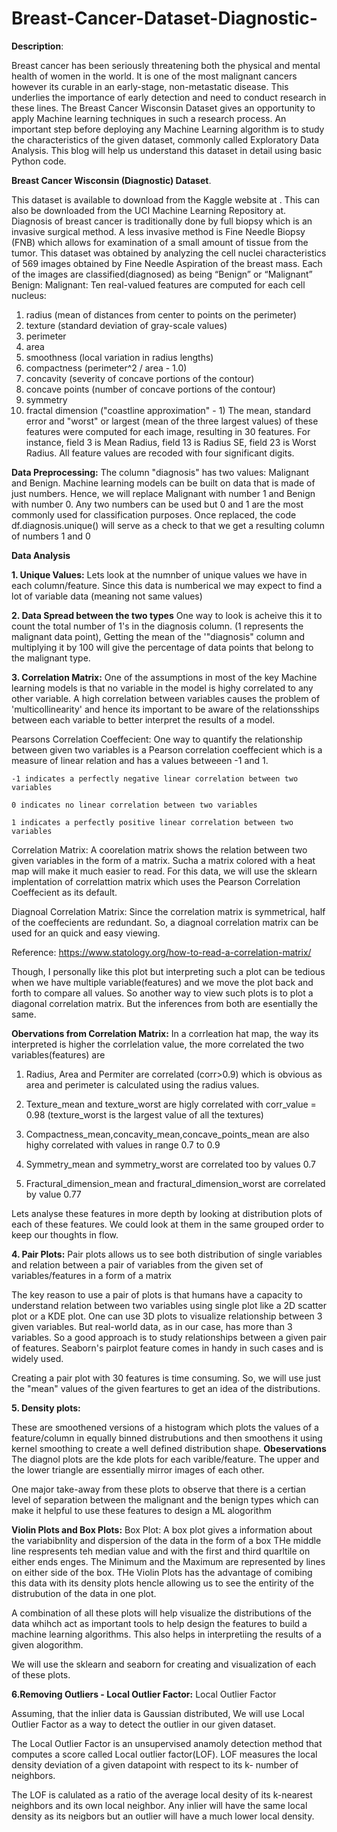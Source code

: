 # Breast-Cancer-Dataset-Diagnostic-
**Description**:

Breast cancer has been seriously threatening both the physical and mental health of women in the world. It is one of the most malignant cancers however its curable in an early-stage, non-metastatic disease. This underlies the importance of early detection and need to conduct research in these lines. The Breast Cancer Wisconsin Dataset gives an opportunity to apply Machine learning techniques in such a research process.  An important step before deploying any Machine Learning algorithm is to study the characteristics of the given dataset, commonly called Exploratory Data Analysis. This blog will help us understand this dataset in detail using basic Python code.

**Breast Cancer Wisconsin (Diagnostic) Dataset**. 

This dataset is available to download from the Kaggle website at . This can also be downloaded from the UCI Machine Learning Repository at. 
Diagnosis of breast cancer is traditionally done by full biopsy which is an invasive surgical method. A less invasive method is Fine Needle Biopsy (FNB) which allows for examination of a small amount of tissue from the tumor. This dataset was obtained by analyzing the cell nuclei characteristics of 569 images obtained by Fine Needle Aspiration of the breast mass. Each of the images are classified(diagnosed) as being “Benign” or “Malignant”
Benign: 
Malignant:
Ten real-valued features are computed for each cell nucleus:
1.	radius (mean of distances from center to points on the perimeter)
2.	texture (standard deviation of gray-scale values)
3.	perimeter
4.	area
5.	smoothness (local variation in radius lengths)
6.	compactness (perimeter^2 / area - 1.0)
7.	concavity (severity of concave portions of the contour)
8.	concave points (number of concave portions of the contour)
9.	symmetry
10.	fractal dimension ("coastline approximation" - 1)
The mean, standard error and "worst" or largest (mean of the three largest values) of these features were computed for each image, resulting in 30 features. For instance, field 3 is Mean Radius, field 13 is Radius SE, field 23 is Worst Radius.
All feature values are recoded with four significant digits.

**Data Preprocessing:**
The column "diagnosis" has two values: Malignant and Benign.
Machine learning models can be built on data that is made of just numbers. Hence, we will replace Malignant with number 1 and Benign with number 0. Any two numbers can be used but 0 and 1 are the most commonly used for classification purposes.
Once replaced, the code df.diagnosis.unique()  will serve as a check to that we get a resulting column of numbers 1 and 0

**Data Analysis**


**1. Unique Values:**
Lets look at the numnber of unique values we have in each column/feature. Since this data is numberical we may expect to find a lot of variable data (meaning not same values)

**2. Data Spread between the two types**
One way to look is acheive this it to count the total number of 1's in the diagnosis column. (1 represents the malignant data point), Getting the mean of the '"diagnosis" column and multiplying it by 100  will give the percentage of data points that belong to the malignant type.

**3. Correlation Matrix:**
One of the assumptions in most of the key Machine learning models is that no variable in the model is highy correlated to any other variable. A high correlation between variables causes the problem of 'multicollinearity' and hence its important to be aware of the relationsships between each variable to better interpret the results of a model.  

Pearsons Correlation Coeffecient:
One way to quantify the relationship between given two variables is a Pearson correlation coeffecient which is a measure of linear relation and has a values betweeen -1 and 1. 

    -1 indicates a perfectly negative linear correlation between two variables

    0 indicates no linear correlation between two variables

    1 indicates a perfectly positive linear correlation between two variables

Correlation Matrix:
A coorelation matrix shows the relation between two given variables in the form of a matrix. Sucha a matrix colored with a heat map will make it much easier to read.
For this data, we will use the sklearn implentation of correlattion matrix which uses the Pearson Correlation Coeffecient as its default. 

Diagnoal Correlation Matrix:
Since the correlation matrix is symmetrical, half of the coeffecients are redundant. So, a diagnoal correlation matrix can be used for an quick and easy viewing. 


Reference: https://www.statology.org/how-to-read-a-correlation-matrix/

Though, I personally like this plot but interpreting such a plot can be tedious when we have multiple variable(features) and we move the plot back and forth to compare all values. So another way to view such plots is to plot a diagonal correlation matrix. But the inferences from both are esentially the same. 

**Obervations from Correlation Matrix:**
In a corrleation hat map, the way its interpreted is higher the corrlelation value, the more correlated the two variables(features) are
1. Radius, Area and Permiter are correlated (corr>0.9) which is obvious as area and perimeter is calculated using the radius values.

2. Texture_mean and texture_worst are higly correlated with corr_value = 0.98 (texture_worst is the largest value of all the textures)

3. Compactness_mean,concavity_mean,concave_points_mean are also highy correlated with values in range 0.7 to 0.9

4. Symmetry_mean and symmetry_worst are correlated too by values 0.7

5. Fractural_dimension_mean and fractural_dimension_worst are correlated by value 0.77

Lets analyse these features in more depth by looking at distribution plots of each of these features. We could look at them in the same grouped order to keep our thoughts in flow.

**4. Pair Plots:**
Pair plots allows us to see both distribution of single variables and relation between a pair of variables from the given set of variables/features in a form of a matrix

The key reason to use a pair of plots is that humans have a capacity to understand relation between two variables using single plot like a 2D scatter plot or a KDE plot. One can use 3D plots to visualize relationship between 3 given variables. But real-world data, as in our case, has more than 3 variables. So a good approach is to study relationships between a given pair of features. Seaborn's pairplot feature comes in handy in such cases and is widely used. 


Creating a pair plot with 30 features is time consuming. So, we will use just the "mean" values of the given feartures to get an idea of the distributions. 
  
 **5. Density plots:**

These are smoothened versions of a histogram which plots the values of a feature/column in equally binned distrubutions and then smoothens it using kernel smoothing to create a well defined distribution shape.
  **Obeservations**
  The diagnol plots are the kde plots for each varible/feature. The upper and the lower triangle are essentially mirror images of each other.

  One major take-away from these plots to observe that there is a certian level of separation between the malignant and the benign types which can make it helpful to use these features to design a ML alogorithm

**Violin Plots and Box Plots:**
Box Plot: A box plot gives a information about the variabibnlity and dispersion of the data in the form of a box
THe middle line respresents teh median value and with the first and third quarltile on either ends enges. The Minimum and the Maximum are represented by lines on either side of the box. THe 
Violin Plots has the advantage of comibing this data with its density plots hencle allowing us to see the entirity of the distrubution of the data in one plot. 

A combination of all these plots will help visualize the distributions of the data whihch act as important tools to help design the features to build a machine learning algorithms. This also helps in interpretiing the results of a given alogorithm.

We will use the sklearn and seaborn for creating and visualization of each of these plots.

**6.Removing Outliers - Local Outlier Factor:**
  Local Outlier Factor

  Assuming, that the inlier data is Gaussian distributed, We will use Local Outlier Factor as a way to detect the outlier in our given dataset.

  The Local Outlier Factor is an unsupervised anamoly detection method that computes a score called Local outlier factor(LOF). LOF measures the local density deviation of a given datapoint with respect to its k- number of neighbors.

  The LOF is calulated as a ratio of the average local desity of its k-nearest neighbors and its own local neighbor. Any inlier will have the same local density as its neigbors but an outlier will have a much lower local density.
